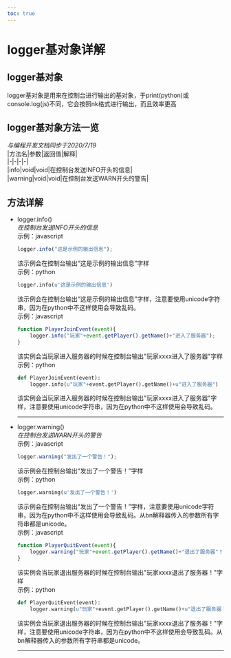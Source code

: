 ```yaml
---  
toc: true  
---  
```

# logger基对象详解  
## logger基对象  
logger基对象是用来在控制台进行输出的基对象，于print(python)或console.log(js)不同，它会按照nk格式进行输出，而且效率更高  
  
## logger基对象方法一览  
*与编程开发文档同步于2020/7/19*  
|方法名|参数|返回值|解释|  
|-|-|-|-|  
|info|void|void|在控制台发送INFO开头的信息|  
|warning|void|void|在控制台发送WARN开头的警告|  
  
## 方法详解  
*  logger.info()  
    *在控制台发送INFO开头的信息*    
    示例：javascript  
    ```javascript  
    logger.info("这是示例的输出信息");  
    ```  
    该示例会在控制台输出“这是示例的输出信息”字样  
    示例：python  
    ```python  
    logger.info(u'这是示例的输出信息')  
    ```  
     该示例会在控制台输出“这是示例的输出信息”字样，注意要使用unicode字符串，因为在python中不这样使用会导致乱码。  
    示例：javascript  
    ```javascript  
    function PlayerJoinEvent(event){  
        logger.info("玩家"+event.getPlayer().getName()+"进入了服务器");  
    }  
    ```  
    该实例会当玩家进入服务器的时候在控制台输出"玩家xxxx进入了服务器"字样  
    示例：python  
    ```python  
    def PlayerJoinEvent(event):  
        logger.info(u"玩家"+event.getPlayer().getName()+u"进入了服务器")  
    ```  
    该实例会当玩家进入服务器的时候在控制台输出"玩家xxxx进入了服务器"字样，注意要使用unicode字符串，因为在python中不这样使用会导致乱码。  
    ******  
  
* logger.warning()  
    *在控制台发送WARN开头的警告*  
    示例：javascript  
    ```javascript  
    logger.warning("发出了一个警告！");  
    ```  
    该示例会在控制台输出“发出了一个警告！”字样  
    示例：python  
    ```python  
    logger.warning(u'发出了一个警告！')  
    ```  
    该示例会在控制台输出“发出了一个警告！”字样，注意要使用unicode字符串，因为在python中不这样使用会导致乱码。从bn解释器传入的参数所有字符串都是unicode。  
    示例：javascript  
    ```javascript  
    function PlayerQuitEvent(event){  
        logger.warning("玩家"+event.getPlayer().getName()+"退出了服务器"！);  
    }  
    ```  
    该实例会当玩家退出服务器的时候在控制台输出"玩家xxxx退出了服务器！"字样  
    示例：python  
    ```python  
    def PlayerQuitEvent(event):  
        logger.warning(u"玩家"+event.getPlayer().getName()+u"退出了服务器！")  
    ```  
    该实例会当玩家退出服务器的时候在控制台输出"玩家xxxx退出了服务器！"字样，注意要使用unicode字符串，因为在python中不这样使用会导致乱码。从bn解释器传入的参数所有字符串都是unicode。  
    ******  
